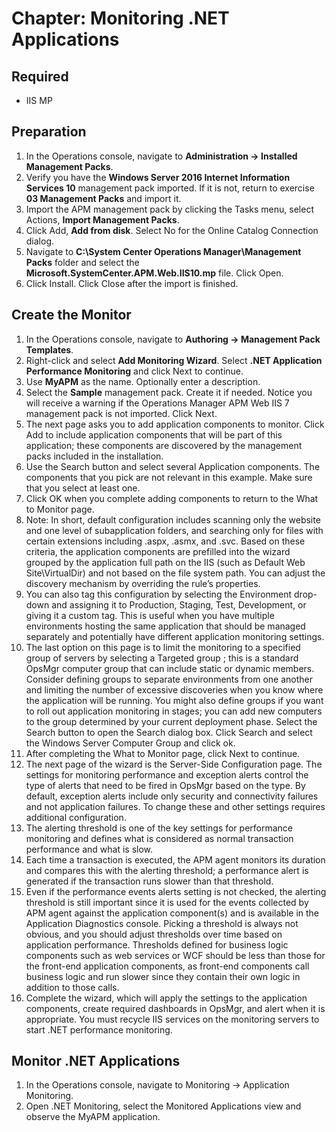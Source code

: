 # Chapter: Monitoring .NET Applications

## Required
- IIS MP

## Preparation
1. In the Operations console, navigate to **Administration -> Installed Management Packs**.
2. Verify you have the **Windows Server 2016 Internet Information Services 10** management pack imported. If it is not, return to exercise **03 Management Packs** and import it.
3. Import the APM management pack by clicking the Tasks menu, select Actions, **Import Management Packs**.
4. Click Add, **Add from disk**. Select No for the Online Catalog Connection dialog.
5. Navigate to **C:\System Center Operations Manager\Management Packs** folder and select the **Microsoft.SystemCenter.APM.Web.IIS10.mp** file. Click Open.
7. Click Install. Click Close after the import is finished.

## Create the Monitor
1.	In the Operations console, navigate to **Authoring -> Management Pack Templates**.
2.	Right-click and select **Add Monitoring Wizard**. Select **.NET Application Performance Monitoring** and click Next to continue.
3.	Use **MyAPM** as the name. Optionally enter a description.
4.	Select the **Sample** management pack. Create it if needed. Notice you will receive a warning if the Operations Manager APM Web IIS 7 management pack is not imported. Click Next.
5.	The next page asks you to add application components to monitor. Click Add to include application components that will be part of this application; these components are discovered by the management packs included in the installation.
6.	Use the Search button and select several Application components. The components that you pick are not relevant in this example. Make sure that you select at least one.
7.	Click OK when you complete adding components to return to the What to Monitor page.
8.	Note: In short, default configuration includes scanning only the website and one level of subapplication folders, and searching only for files with certain extensions including .aspx, .asmx, and .svc. Based on these criteria, the application components are prefilled into the wizard grouped by the application full path on the IIS (such as Default Web Site\VirtualDir) and not based on the file system path. You can adjust the discovery mechanism by overriding the rule’s properties.
9.	You can also tag this configuration by selecting the Environment drop-down and assigning it to Production, Staging, Test, Development, or giving it a custom tag. This is useful when you have multiple environments hosting the same application that should be managed separately and potentially have different application monitoring settings.
10.	The last option on this page is to limit the monitoring to a specified group of servers by selecting a Targeted group ; this is a standard OpsMgr computer group that can include static or dynamic members. Consider defining groups to separate environments from one another and limiting the number of excessive discoveries when you know where the application will be running. You might also define groups if you want to roll out application monitoring in stages; you can add new computers to the group determined by your current deployment phase. Select the Search button to open the Search dialog box. Click Search and select the Windows Server Computer Group and click ok.
11.	After completing the What to Monitor page, click Next to continue.
12.	The next page of the wizard is the Server-Side Configuration page. The settings for monitoring performance and exception alerts control the type of alerts that need to be fired in OpsMgr based on the type. By default, exception alerts include only security and connectivity failures and not application failures. To change these and other settings requires additional configuration.
13.	The alerting threshold is one of the key settings for performance monitoring and defines what is considered as normal transaction performance and what is slow.
14.	Each time a transaction is executed, the APM agent monitors its duration and compares this with the alerting threshold; a performance alert is generated if the transaction runs slower than that threshold.
15.	Even if the performance events alerts setting is not checked, the alerting threshold is still important since it is used for the events collected by APM agent against the application component(s) and is available in the Application Diagnostics console. Picking a threshold is always not obvious, and you should adjust thresholds over time based on application performance. Thresholds defined for business logic components such as web services or WCF should be less than those for the front-end application components, as front-end components call business logic and run slower since they contain their own logic in addition to those calls.
16.	Complete the wizard, which will apply the settings to the application components, create required dashboards in OpsMgr, and alert when it is appropriate. You must recycle IIS services on the monitoring servers to start .NET performance monitoring.

## Monitor .NET Applications
1. In the Operations console, navigate to Monitoring -> Application Monitoring.
2. Open .NET Monitoring, select the Monitored Applications view and observe the MyAPM application.
